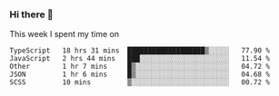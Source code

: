 ### Hi there 👋

<!--
**qiruohan/qiruohan** is a ✨ _special_ ✨ repository because its `README.md` (this file) appears on your GitHub profile.

Here are some ideas to get you started:

- 🔭 I’m currently working on ...
- 🌱 I’m currently learning ...
- 👯 I’m looking to collaborate on ...
- 🤔 I’m looking for help with ...
- 💬 Ask me about ...
- 📫 How to reach me: ...
- 😄 Pronouns: ...
- ⚡ Fun fact: ...
-->

This week I spent my time on 
<!--START_SECTION:waka-->
```text
TypeScript   18 hrs 31 mins  ███████████████████▒░░░░░   77.90 % 
JavaScript   2 hrs 44 mins   ███░░░░░░░░░░░░░░░░░░░░░░   11.54 % 
Other        1 hr 7 mins     █▒░░░░░░░░░░░░░░░░░░░░░░░   04.72 % 
JSON         1 hr 6 mins     █▒░░░░░░░░░░░░░░░░░░░░░░░   04.68 % 
SCSS         10 mins         ▒░░░░░░░░░░░░░░░░░░░░░░░░   00.72 % 
```
<!--END_SECTION:waka-->
